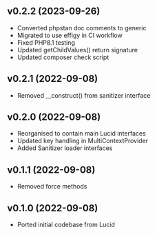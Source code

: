 ## v0.2.2 (2023-09-26)
* Converted phpstan doc comments to generic
* Migrated to use effigy in CI workflow
* Fixed PHP8.1 testing
* Updated getChildValues() return signature
* Updated composer check script

## v0.2.1 (2022-09-08)
* Removed __construct() from sanitizer interface

## v0.2.0 (2022-09-08)
* Reorganised to contain main Lucid interfaces
* Updated key handling in MultiContextProvider
* Added Sanitizer loader interfaces

## v0.1.1 (2022-09-08)
* Removed force methods

## v0.1.0 (2022-09-08)
* Ported initial codebase from Lucid
